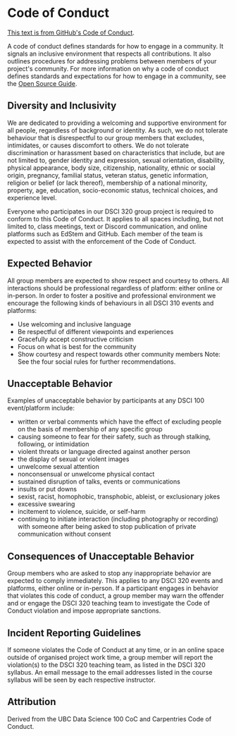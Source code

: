 # Code of Conduct

[This text is from GitHub's Code of Conduct](https://docs.github.com/en/communities/setting-up-your-project-for-healthy-contributions/adding-a-code-of-conduct-to-your-project).

A code of conduct defines standards for how to engage in a community.
It signals an inclusive environment that respects all contributions.
It also outlines procedures for addressing problems between members of your project's community.
For more information on why a code of conduct defines standards and expectations for how to engage in a community, see the [Open Source Guide](https://opensource.guide/code-of-conduct/).

## Diversity and Inclusivity
We are dedicated to providing a welcoming and supportive environment for all people, regardless of background or identity.
As such, we do not tolerate behaviour that is disrespectful to our group members that excludes, intimidates, or causes discomfort to others.
We do not tolerate discrimination or harassment based on characteristics that include, but are not limited to,
gender identity and expression, sexual orientation, disability, physical appearance, body size, citizenship, nationality,
ethnic or social origin, pregnancy, familial status, veteran status, genetic information, religion or belief (or lack thereof),
membership of a national minority, property, age, education, socio-economic status, technical choices, and experience level.

Everyone who participates in our DSCI 320 group project is required to conform to this Code of Conduct.
It applies to all spaces including, but not limited to, class meetings, text or Discord communication, and online platforms such as EdStem and GitHub.
Each member of the team is expected to assist with the enforcement of the Code of Conduct.

## Expected Behavior
All group members are expected to show respect and courtesy to others.
All interactions should be professional regardless of platform: either online or in-person.
In order to foster a positive and professional environment we encourage the following kinds of behaviours in all DSCI 310 events and platforms:
- Use welcoming and inclusive language
- Be respectful of different viewpoints and experiences
- Gracefully accept constructive criticism
- Focus on what is best for the community
- Show courtesy and respect towards other community members
Note: See the four social rules for further recommendations.

## Unacceptable Behavior
Examples of unacceptable behavior by participants at any DSCI 100 event/platform include:
- written or verbal comments which have the effect of excluding people on the basis of membership of any specific group
- causing someone to fear for their safety, such as through stalking, following, or intimidation
- violent threats or language directed against another person
- the display of sexual or violent images
- unwelcome sexual attention
- nonconsensual or unwelcome physical contact
- sustained disruption of talks, events or communications
- insults or put downs
- sexist, racist, homophobic, transphobic, ableist, or exclusionary jokes
- excessive swearing
- incitement to violence, suicide, or self-harm
- continuing to initiate interaction (including photography or recording) with someone after being asked to stop publication of private communication without consent

## Consequences of Unacceptable Behavior
Group members who are asked to stop any inappropriate behavior are expected to comply immediately.
This applies to any DSCI 320 events and platforms, either online or in-person.
If a participant engages in behavior that violates this code of conduct,
a group member may warn the offender and or engage the DSCI 320 teaching team to investigate the Code of Conduct violation and impose appropriate sanctions.

## Incident Reporting Guidelines
If someone violates the Code of Conduct at any time, or in an online space outside of organised project work time,
a group member will report the violation(s) to the DSCI 320 teaching team, as listed in the DSCI 320 syllabus.
An email message to the email addresses listed in the course syllabus will be seen by each respective instructor.

## Attribution
Derived from the UBC Data Science 100 CoC and Carpentries Code of Conduct.